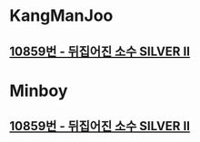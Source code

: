 # KangManJoo
## [10859번 - 뒤집어진 소수 SILVER II](https://www.acmicpc.net/problem/10859)

# Minboy
## [10859번 - 뒤집어진 소수 SILVER II](https://www.acmicpc.net/problem/10859)